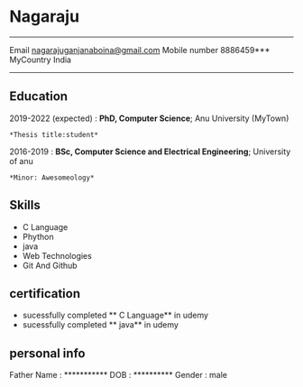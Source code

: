  
Nagaraju 
============

-------------------     ----------------------------
Email                   nagarajuganjanaboina@gmail.com
Mobile number          8886459***
MyCountry              India
-------------------     ----------------------------

Education
---------

2019-2022 (expected)
:   **PhD, Computer Science**; Anu University (MyTown)

    *Thesis title:student*

2016-2019
:   **BSc, Computer Science and Electrical Engineering**; University of
       anu

    *Minor: Awesomeology*

Skills
----------
- C Language
- Phython
- java
- Web Technologies
- Git And Github

certification
---------------
- sucessfully completed ** C Language** in udemy
- sucessfully completed ** java** in udemy

personal info
-----------------
Father Name : ***********
DOB         : **********
Gender      : male
